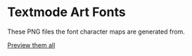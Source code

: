 # Textmode Art Fonts

These PNG files the font character maps are generated from.

[Preview them all](https://github.com/xero/moebius-web/blob/new_ui/docs/fonts.md)
